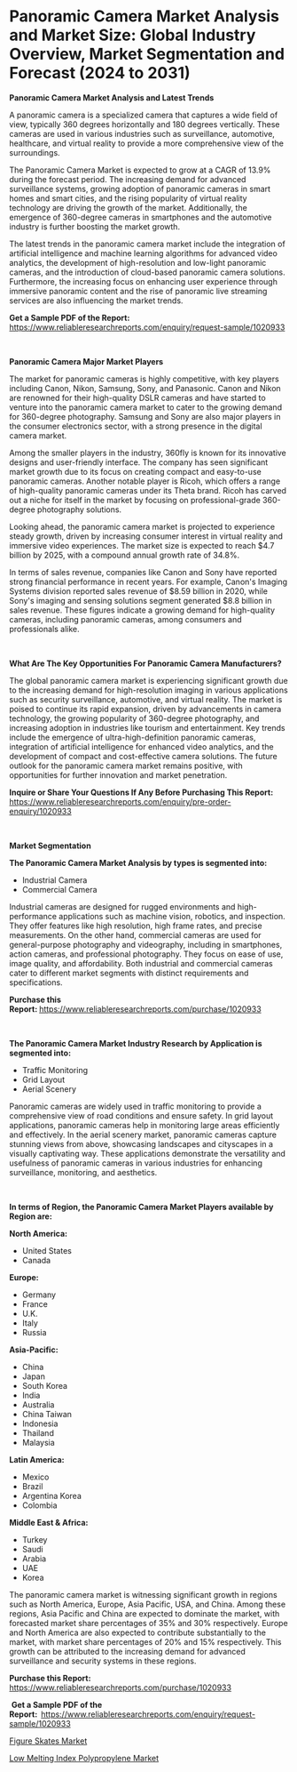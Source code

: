 <p><h1>Panoramic Camera Market Analysis and Market Size: Global Industry Overview, Market Segmentation and Forecast (2024 to 2031)</h1></p><p><strong>Panoramic Camera Market Analysis and Latest Trends</strong></p>
<p><p>A panoramic camera is a specialized camera that captures a wide field of view, typically 360 degrees horizontally and 180 degrees vertically. These cameras are used in various industries such as surveillance, automotive, healthcare, and virtual reality to provide a more comprehensive view of the surroundings.</p><p>The Panoramic Camera Market is expected to grow at a CAGR of 13.9% during the forecast period. The increasing demand for advanced surveillance systems, growing adoption of panoramic cameras in smart homes and smart cities, and the rising popularity of virtual reality technology are driving the growth of the market. Additionally, the emergence of 360-degree cameras in smartphones and the automotive industry is further boosting the market growth.</p><p>The latest trends in the panoramic camera market include the integration of artificial intelligence and machine learning algorithms for advanced video analytics, the development of high-resolution and low-light panoramic cameras, and the introduction of cloud-based panoramic camera solutions. Furthermore, the increasing focus on enhancing user experience through immersive panoramic content and the rise of panoramic live streaming services are also influencing the market trends.</p></p>
<p><strong>Get a Sample PDF of the Report:&nbsp;</strong> <a href="https://www.reliableresearchreports.com/enquiry/request-sample/1020933">https://www.reliableresearchreports.com/enquiry/request-sample/1020933</a></p>
<p>&nbsp;</p>
<p><strong>Panoramic Camera Major Market Players</strong></p>
<p><p>The market for panoramic cameras is highly competitive, with key players including Canon, Nikon, Samsung, Sony, and Panasonic. Canon and Nikon are renowned for their high-quality DSLR cameras and have started to venture into the panoramic camera market to cater to the growing demand for 360-degree photography. Samsung and Sony are also major players in the consumer electronics sector, with a strong presence in the digital camera market.</p><p>Among the smaller players in the industry, 360fly is known for its innovative designs and user-friendly interface. The company has seen significant market growth due to its focus on creating compact and easy-to-use panoramic cameras. Another notable player is Ricoh, which offers a range of high-quality panoramic cameras under its Theta brand. Ricoh has carved out a niche for itself in the market by focusing on professional-grade 360-degree photography solutions.</p><p>Looking ahead, the panoramic camera market is projected to experience steady growth, driven by increasing consumer interest in virtual reality and immersive video experiences. The market size is expected to reach $4.7 billion by 2025, with a compound annual growth rate of 34.8%.</p><p>In terms of sales revenue, companies like Canon and Sony have reported strong financial performance in recent years. For example, Canon's Imaging Systems division reported sales revenue of $8.59 billion in 2020, while Sony's imaging and sensing solutions segment generated $8.8 billion in sales revenue. These figures indicate a growing demand for high-quality cameras, including panoramic cameras, among consumers and professionals alike.</p></p>
<p>&nbsp;</p>
<p><strong>What Are The Key Opportunities For Panoramic Camera Manufacturers?</strong></p>
<p><p>The global panoramic camera market is experiencing significant growth due to the increasing demand for high-resolution imaging in various applications such as security surveillance, automotive, and virtual reality. The market is poised to continue its rapid expansion, driven by advancements in camera technology, the growing popularity of 360-degree photography, and increasing adoption in industries like tourism and entertainment. Key trends include the emergence of ultra-high-definition panoramic cameras, integration of artificial intelligence for enhanced video analytics, and the development of compact and cost-effective camera solutions. The future outlook for the panoramic camera market remains positive, with opportunities for further innovation and market penetration.</p></p>
<p><strong>Inquire or Share Your Questions If Any Before Purchasing This Report:</strong> <a href="https://www.reliableresearchreports.com/enquiry/pre-order-enquiry/1020933">https://www.reliableresearchreports.com/enquiry/pre-order-enquiry/1020933</a></p>
<p>&nbsp;</p>
<p><strong>Market Segmentation</strong></p>
<p><strong>The Panoramic Camera Market Analysis by types is segmented into:</strong></p>
<p><ul><li>Industrial Camera</li><li>Commercial Camera</li></ul></p>
<p><p>Industrial cameras are designed for rugged environments and high-performance applications such as machine vision, robotics, and inspection. They offer features like high resolution, high frame rates, and precise measurements. On the other hand, commercial cameras are used for general-purpose photography and videography, including in smartphones, action cameras, and professional photography. They focus on ease of use, image quality, and affordability. Both industrial and commercial cameras cater to different market segments with distinct requirements and specifications.</p></p>
<p><strong>Purchase this Report:&nbsp;</strong><a href="https://www.reliableresearchreports.com/purchase/1020933">https://www.reliableresearchreports.com/purchase/1020933</a></p>
<p>&nbsp;</p>
<p><strong>The Panoramic Camera Market Industry Research by Application is segmented into:</strong></p>
<p><ul><li>Traffic Monitoring</li><li>Grid Layout</li><li>Aerial Scenery</li></ul></p>
<p><p>Panoramic cameras are widely used in traffic monitoring to provide a comprehensive view of road conditions and ensure safety. In grid layout applications, panoramic cameras help in monitoring large areas efficiently and effectively. In the aerial scenery market, panoramic cameras capture stunning views from above, showcasing landscapes and cityscapes in a visually captivating way. These applications demonstrate the versatility and usefulness of panoramic cameras in various industries for enhancing surveillance, monitoring, and aesthetics.</p></p>
<p>&nbsp;</p>
<p><strong>In terms of Region, the Panoramic Camera Market Players available by Region are:</strong></p>
<p>
    <p> <strong> North America: </strong>
        <ul>
            <li>United States</li>
            <li>Canada</li>
        </ul>
        </p> 
    <p> <strong> Europe: </strong>
        <ul>
            <li>Germany</li>
            <li>France</li>
            <li>U.K.</li>
            <li>Italy</li>
            <li>Russia</li>
        </ul>
        </p> 
    <p> <strong> Asia-Pacific: </strong>
        <ul>
            <li>China</li>
            <li>Japan</li>
            <li>South Korea</li>
            <li>India</li>
            <li>Australia</li>
            <li>China Taiwan</li>
            <li>Indonesia</li>
            <li>Thailand</li>
            <li>Malaysia</li>
        </ul>
        </p> 
    <p> <strong> Latin America: </strong>
        <ul>
            <li>Mexico</li>
            <li>Brazil</li>
            <li>Argentina Korea</li>
            <li>Colombia</li>
        </ul>
        </p> 
    <p> <strong> Middle East & Africa: </strong>
        <ul>
            <li>Turkey</li>
            <li>Saudi</li>
            <li>Arabia</li>
            <li>UAE</li>
            <li>Korea</li>
        </ul>
    </p>
    </p>
<p><p>The panoramic camera market is witnessing significant growth in regions such as North America, Europe, Asia Pacific, USA, and China. Among these regions, Asia Pacific and China are expected to dominate the market, with forecasted market share percentages of 35% and 30% respectively. Europe and North America are also expected to contribute substantially to the market, with market share percentages of 20% and 15% respectively. This growth can be attributed to the increasing demand for advanced surveillance and security systems in these regions.</p></p>
<p><strong>Purchase this Report: </strong><a href="https://www.reliableresearchreports.com/purchase/1020933">https://www.reliableresearchreports.com/purchase/1020933</a></p>
<p>&nbsp;<strong>Get a Sample PDF of the Report:&nbsp;&nbsp;</strong><a href="https://www.reliableresearchreports.com/enquiry/request-sample/1020933">https://www.reliableresearchreports.com/enquiry/request-sample/1020933</a></p>
<p><strong></strong></p>
<p><p><a href="https://github.com/BryceTownsendr/Market-Research-Report-List-4/blob/main/figure-skates-market.md">Figure Skates Market</a></p><p><a href="https://meowing-lemming-dd3.notion.site/Low-Melting-Index-Polypropylene-Market-Size-2024-2031-Global-Industrial-Analysis-Key-Geographical-7aa4e7e26a60491eb22bfd8aa10eb174">Low Melting Index Polypropylene Market</a></p></p>